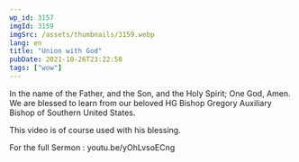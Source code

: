 ```yaml
---
wp_id: 3157
imgId: 3159
imgSrc: /assets/thumbnails/3159.webp
lang: en
title: "Union with God"
pubDate: 2021-10-26T23:22:58
tags: ["wow"]
---
```


<!-- page: 6 -->

<p>In the name of the Father, and the Son, and the Holy Spirit; One God, Amen. We are blessed to learn from our beloved HG Bishop Gregory Auxiliary Bishop of Southern United States.</p>
<p>This video is of course used with his blessing.</p>
<p>For the full Sermon : youtu.be/yOhLvsoECng</p>
